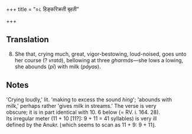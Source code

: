 +++
title = "०८ हिङ्करिक्रती बृहती"

+++
## Translation
8. She that, crying much, great, vigor-bestowing, loud-noised, goes unto  
her course (? *vratá*), bellowing at three *gharmás*—she lows a lowing,  
she abounds (*pī*) with milk (*páyas*).

## Notes
'Crying loudly,' lit. 'making to excess the sound *hing*'; 'abounds with  
milk,' perhaps rather 'gives milk in streams.' The verse is very  
obscure; it is in part identical with 10. 6 below (= RV. i. 164. 28).  
Its irregular meter (11 + 10 \[11?\]: 9 + 11 = 41 syllables) is very ill  
defined by the Anukr. ⌊which seems to scan as 11 + 9: 9 + 11⌋.
